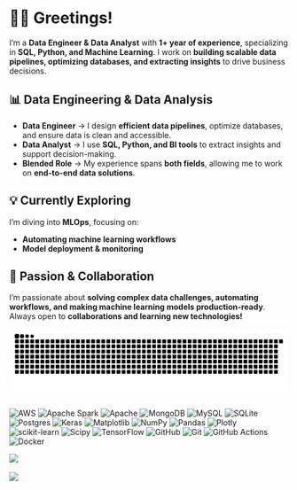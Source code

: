 <!-- # 💫 About Me: -->

# 👋🏻 Greetings! 

I’m a **Data Engineer & Data Analyst** with **1+ year of experience**, specializing in **SQL, Python, and Machine Learning**. I work on **building scalable data pipelines, optimizing databases, and extracting insights** to drive business decisions.  

## 📊 Data Engineering & Data Analysis  
- **Data Engineer** → I design **efficient data pipelines**, optimize databases, and ensure data is clean and accessible.  
- **Data Analyst** → I use **SQL, Python, and BI tools** to extract insights and support decision-making.  
- **Blended Role** → My experience spans **both fields**, allowing me to work on **end-to-end data solutions**.

## 💡 Currently Exploring  
I’m diving into **MLOps**, focusing on:  
- **Automating machine learning workflows**  
- **Model deployment & monitoring**  

## 🚀 Passion & Collaboration  
I’m passionate about **solving complex data challenges, automating workflows, and making machine learning models production-ready**.  
Always open to **collaborations and learning new technologies!**  

<picture>
  <source media="(prefers-color-scheme: dark)" srcset="https://raw.githubusercontent.com/PFaced9/PFaced9/output/github-snake-dark.svg" />
  <source media="(prefers-color-scheme: light)" srcset="https://raw.githubusercontent.com/PFaced9/PFaced9/output/github-snake.svg" />
  <img alt="github-snake" src="https://raw.githubusercontent.com/PFaced9/PFaced9/output/github-snake.svg" />
</picture>
 <br><br>

<!-- ## 🌐 Socials: -->
<!-- [![LinkedIn](https://img.shields.io/badge/LinkedIn-%230077B5.svg?logo=linkedin&logoColor=white)](https://linkedin.com/in/https://www.linkedin.com/in/anubhavgupta9/)  -->

<!-- # 💻 Tech Stack: -->
![AWS](https://img.shields.io/badge/AWS-%23FF9900.svg?style=for-the-badge&logo=amazon-aws&logoColor=white) ![Apache Spark](https://img.shields.io/badge/Apache%20Spark-FDEE21?style=for-the-badge&logo=apachespark&logoColor=black) ![Apache](https://img.shields.io/badge/apache-%23D42029.svg?style=for-the-badge&logo=apache&logoColor=white) ![MongoDB](https://img.shields.io/badge/MongoDB-%234ea94b.svg?style=for-the-badge&logo=mongodb&logoColor=white) ![MySQL](https://img.shields.io/badge/mysql-4479A1.svg?style=for-the-badge&logo=mysql&logoColor=white) ![SQLite](https://img.shields.io/badge/sqlite-%2307405e.svg?style=for-the-badge&logo=sqlite&logoColor=white) ![Postgres](https://img.shields.io/badge/postgres-%23316192.svg?style=for-the-badge&logo=postgresql&logoColor=white) ![Keras](https://img.shields.io/badge/Keras-%23D00000.svg?style=for-the-badge&logo=Keras&logoColor=white) ![Matplotlib](https://img.shields.io/badge/Matplotlib-%23ffffff.svg?style=for-the-badge&logo=Matplotlib&logoColor=black) ![NumPy](https://img.shields.io/badge/numpy-%23013243.svg?style=for-the-badge&logo=numpy&logoColor=white) ![Pandas](https://img.shields.io/badge/pandas-%23150458.svg?style=for-the-badge&logo=pandas&logoColor=white) ![Plotly](https://img.shields.io/badge/Plotly-%233F4F75.svg?style=for-the-badge&logo=plotly&logoColor=white) ![scikit-learn](https://img.shields.io/badge/scikit--learn-%23F7931E.svg?style=for-the-badge&logo=scikit-learn&logoColor=white) ![Scipy](https://img.shields.io/badge/SciPy-%230C55A5.svg?style=for-the-badge&logo=scipy&logoColor=%white) ![TensorFlow](https://img.shields.io/badge/TensorFlow-%23FF6F00.svg?style=for-the-badge&logo=TensorFlow&logoColor=white) ![GitHub](https://img.shields.io/badge/github-%23121011.svg?style=for-the-badge&logo=github&logoColor=white) ![Git](https://img.shields.io/badge/git-%23F05033.svg?style=for-the-badge&logo=git&logoColor=white) ![GitHub Actions](https://img.shields.io/badge/github%20actions-%232671E5.svg?style=for-the-badge&logo=githubactions&logoColor=white) ![Docker](https://img.shields.io/badge/docker-%230db7ed.svg?style=for-the-badge&logo=docker&logoColor=white)
<!-- # 📊 GitHub Stats: -->
<!-- ![](https://github-readme-stats.vercel.app/api?username=PFaced9&theme=date_night&hide_border=true&include_all_commits=true&count_private=true)<br/> -->
![](https://github-readme-streak-stats.herokuapp.com/?user=PFaced9&theme=date_night&hide_border=true)<br/>
<!-- ![](https://github-readme-stats.vercel.app/api/top-langs/?username=PFaced9&theme=date_night&hide_border=true&include_all_commits=true&count_private=true&layout=compact) -->

<!-- ## 🏆 GitHub Trophies -->
<!-- ![](https://github-profile-trophy.vercel.app/?username=PFaced9&theme=darcula&no-frame=true&no-bg=true&margin-w=4) -->

<!-- ### ✍️ Random Dev Quote -->
![](https://quotes-github-readme.vercel.app/api?type=horizontal&theme=darcula)

<!-- ### 🔝 Top Contributed Repo -->
<!-- ![](https://github-contributor-stats.vercel.app/api?username=PFaced9&limit=5&theme=darcula&combine_all_yearly_contributions=true) -->


<!-- [![](https://visitcount.itsvg.in/api?id=PFaced9&icon=5&color=4)](https://visitcount.itsvg.in) -->

<!-- Proudly created with GPRM ( https://gprm.itsvg.in ) -->
